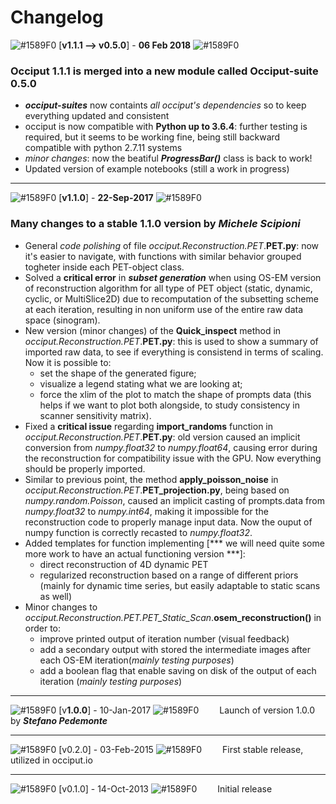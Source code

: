 # Changelog

![#1589F0](https://placehold.it/15/1589F0/000000?text=+)
[**v1.1.1 --> v0.5.0**] - **06 Feb 2018**
![#1589F0](https://placehold.it/15/1589F0/000000?text=+)
### Occiput 1.1.1 is merged into a new module called Occiput-suite 0.5.0

- ***occiput-suites*** now containts *all occiput's dependencies* so to keep everything updated and consistent
- occiput is now compatible with **Python up to 3.6.4**: further testing is required, but it seems to be working fine, being still backward compatible with python 2.7.11 systems
- *minor changes*: now the beatiful ***ProgressBar()*** class is back to work!
- Updated version of example notebooks (still a work in progress)

---

![#1589F0](https://placehold.it/15/1589F0/000000?text=+)
[**v1.1.0**] - **22-Sep-2017**
![#1589F0](https://placehold.it/15/1589F0/000000?text=+)
### Many changes to a stable 1.1.0 version by ***Michele Scipioni***

- General *code polishing* of file *occiput.Reconstruction.PET*.**PET.py**: now it's easier to navigate, with functions with similar behavior grouped togheter inside each PET-object class.
- Solved a **critical error** in ***subset generation*** when using OS-EM version of reconstruction algorithm for all type of PET object (static, dynamic, cyclic, or MultiSlice2D) due to recomputation of the subsetting scheme at each iteration, resulting in non uniform use of the entire raw data space (sinogram).
- New version (minor changes) of the **Quick_inspect** method in *occiput.Reconstruction.PET*.**PET.py**: this is used to show a summary of imported raw data, to see if everything is consistend in terms of scaling. Now it is possible to:
    - set the shape of the generated figure;
    - visualize a legend stating what we are looking at;
    - force the xlim of the plot to match the shape of prompts data (this helps if we want to plot both alongside, to study consistency in scanner sensitivity matrix).
- Fixed a **critical issue** regarding **import_randoms** function in *occiput.Reconstruction.PET*.**PET.py**: old version caused an implicit conversion from *numpy.float32* to *numpy.float64*, causing error during the reconstruction for compatibility issue with the GPU. Now everything should be properly imported.
- Similar to previous point, the method **apply_poisson_noise** in *occiput.Reconstruction.PET*.**PET_projection.py**, being based on *numpy.random.Poisson*, caused an implicit casting of prompts.data from *numpy.float32* to *numpy.int64*, making it impossible for the reconstruction code to properly manage input data. Now the ouput of numpy function is correctly recasted to *numpy.float32*.
- Added templates for function implementing [*** we will need quite some more work to have an actual functioning version ***]:
    - direct reconstruction of 4D dynamic PET
    - regularized reconstruction based on a range of different priors (mainly for dynamic time series, but easily adaptable to static scans as well)
- Minor changes to *occiput.Reconstruction.PET.PET_Static_Scan*.**osem_reconstruction()** in order to:
    + improve printed output of iteration number (visual feedback)
    + add a secondary output with stored the intermediate images after each OS-EM iteration(*mainly testing purposes*)
    + add a boolean flag that enable saving on disk of the output of each iteration (*mainly testing purposes*)

---
![#1589F0](https://placehold.it/15/1589F0/000000?text=+)
[v**1.0.0**] - 10-Jan-2017 
![#1589F0](https://placehold.it/15/1589F0/000000?text=+)
<a href=""><img src="https://cdn4.iconfinder.com/data/icons/pictype-free-vector-icons/16/forward-128.png" width="25" height="10"></a> Launch of version 1.0.0 by ***Stefano Pedemonte***

---
![#1589F0](https://placehold.it/15/1589F0/000000?text=+)
[v0.2.0] - 03-Feb-2015 
![#1589F0](https://placehold.it/15/1589F0/000000?text=+)
<a href=""><img src="https://cdn4.iconfinder.com/data/icons/pictype-free-vector-icons/16/forward-128.png" width="25" height="10"></a> First stable release, utilized in occiput.io

---
![#1589F0](https://placehold.it/15/1589F0/000000?text=+)
[v0.1.0] - 14-Oct-2013 
![#1589F0](https://placehold.it/15/1589F0/000000?text=+)
<a href=""><img src="https://cdn4.iconfinder.com/data/icons/pictype-free-vector-icons/16/forward-128.png" width="25" height="10"></a> Initial release
